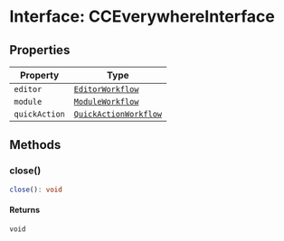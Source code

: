 # Interface: CCEverywhereInterface

## Properties

| Property      | Type                                                                                                         |
| ------------- | ------------------------------------------------------------------------------------------------------------ |
| `editor`      | [`EditorWorkflow`](../../../workflows/3p/EditorWorkflow.types/interfaces/editor-workflow/index.md)                 |
| `module`      | [`ModuleWorkflow`](../../../workflows/3p/ModuleWorkflow.types/interfaces/module-workflow/index.md)                 |
| `quickAction` | [`QuickActionWorkflow`](../../../workflows/3p/QuickActionWorkflow.types/interfaces/quick-action-workflow/index.md) |

## Methods

### close()

```ts
close(): void
```

#### Returns

`void`

